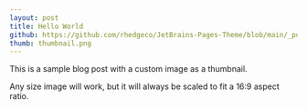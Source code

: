 ```yaml
---
layout: post
title: Hello World
github: https://github.com/rhedgeco/JetBrains-Pages-Theme/blob/main/_posts/2022/hello-world/2022-09-06-hello-world.md
thumb: thumbnail.png
---
```


This is a sample blog post with a custom image as a thumbnail. 

Any size image will work, but it will always be scaled to fit a 16:9 aspect ratio.